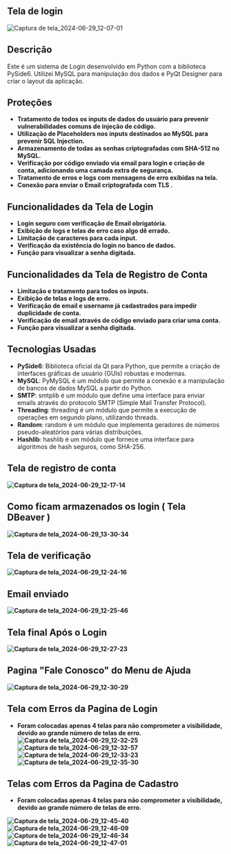 
##                                                                               Tela de login 
![Captura de tela_2024-06-29_12-07-01](https://github.com/Brayandev0/Pagina-de-logins-criptografados/assets/84828739/b97b589b-f468-4a99-98ce-e10d62305e9d)

## Descrição

Este é um sistema de Login desenvolvido em Python com a biblioteca PySide6. Utilizei MySQL para manipulação dos dados e PyQt Designer para criar o layout da aplicação.

## Proteções

- **Tratamento de todos os inputs de dados do usuário para prevenir vulnerabilidades comuns de injeção de código.**
- **Utilização de Placeholders nos inputs destinados ao MySQL para prevenir SQL Injection.**
- **Armazenamento de todas as senhas criptografadas com SHA-512 no MySQL.**
- **Verificação por código enviado via email para login e criação de conta, adicionando uma camada extra de segurança.**
- **Tratamento de erros e logs com mensagens de erro exibidas na tela.**
- **Conexão para enviar o Email criptografada com TLS .**

## Funcionalidades da Tela de Login

- **Login seguro com verificação de Email obrigatória.**
- **Exibição de logs e telas de erro caso algo dê errado.**
- **Limitação de caracteres para cada input.**
- **Verificação da existência do login no banco de dados.**
- **Função para visualizar a senha digitada.**

## Funcionalidades da Tela de Registro de Conta

- **Limitação e tratamento para todos os inputs.**
- **Exibição de telas e logs de erro.**
- **Verificação de email e username já cadastrados para impedir duplicidade de conta.**
- **Verificação de email através de código enviado para criar uma conta.**
- **Função para visualizar a senha digitada.**

## Tecnologias Usadas

- **PySide6**: Biblioteca oficial da Qt para Python, que permite a criação de interfaces gráficas de usuário (GUIs) robustas e modernas.
- **MySQL**: PyMySQL é um módulo que permite a conexão e a manipulação de bancos de dados MySQL a partir do Python.
- **SMTP**: smtplib é um módulo que define uma interface para enviar emails através do protocolo SMTP (Simple Mail Transfer Protocol).
- **Threading**: threading é um módulo que permite a execução de operações em segundo plano, utilizando threads.
- **Random**: random é um módulo que implementa geradores de números pseudo-aleatórios para várias distribuições.
- **Hashlib**: hashlib é um módulo que fornece uma interface para algoritmos de hash seguros, como SHA-256.

## Tela de registro de conta 
**![Captura de tela_2024-06-29_12-17-14](https://github.com/Brayandev0/Pagina-de-logins-criptografados/assets/84828739/b99236a0-43ae-468b-9650-9686dd059c24)**

## Como ficam armazenados os login ( Tela DBeaver )
**![Captura de tela_2024-06-29_13-30-34](https://github.com/Brayandev0/Pagina-de-logins-criptografados/assets/84828739/56aa51b2-7db3-4f13-af0d-819ed8dcb2af)**
  
## Tela de verificação 
**![Captura de tela_2024-06-29_12-24-16](https://github.com/Brayandev0/Pagina-de-logins-criptografados/assets/84828739/3424caed-831a-41f9-8ddc-55ee832e44ea)**

## Email enviado 
**![Captura de tela_2024-06-29_12-25-46](https://github.com/Brayandev0/Pagina-de-logins-criptografados/assets/84828739/375276e3-841e-442e-8fd7-bf22906a2b80)**

## Tela final Após o Login 
**![Captura de tela_2024-06-29_12-27-23](https://github.com/Brayandev0/Pagina-de-logins-criptografados/assets/84828739/a0b26ac1-1319-470c-a8a9-f136f031d024)**

## Pagina "Fale Conosco" do Menu de Ajuda
**![Captura de tela_2024-06-29_12-30-29](https://github.com/Brayandev0/Pagina-de-logins-criptografados/assets/84828739/b722df86-d9eb-430a-94d2-7083fb209770)**

## Tela com Erros da Pagina de Login 
- **Foram colocadas apenas 4 telas para não comprometer a visibilidade, devido ao grande número de telas de erro.**
**![Captura de tela_2024-06-29_12-32-25](https://github.com/Brayandev0/Pagina-de-logins-criptografados/assets/84828739/0aa72b7d-595f-42df-a0e8-46410b1b982b)**
**![Captura de tela_2024-06-29_12-32-57](https://github.com/Brayandev0/Pagina-de-logins-criptografados/assets/84828739/79aabbc4-abbe-47ce-9195-db2a58d4e9da)**
**![Captura de tela_2024-06-29_12-33-23](https://github.com/Brayandev0/Pagina-de-logins-criptografados/assets/84828739/f81db7d7-b60d-4c39-b628-243ef4566abc)**
**![Captura de tela_2024-06-29_12-35-30](https://github.com/Brayandev0/Pagina-de-logins-criptografados/assets/84828739/eece4de7-f6a1-4f58-9158-b78655d8801e)**

## Telas com Erros da Pagina de Cadastro
- **Foram colocadas apenas 4 telas para não comprometer a visibilidade, devido ao grande número de telas de erro.**
  
**![Captura de tela_2024-06-29_12-45-40](https://github.com/Brayandev0/Pagina-de-logins-criptografados/assets/84828739/03f422d2-ebce-45fc-8813-dff96d4c32ae)**
**![Captura de tela_2024-06-29_12-46-09](https://github.com/Brayandev0/Pagina-de-logins-criptografados/assets/84828739/02941ecc-eb02-4453-94d5-3b9bcd4e3cee)**
**![Captura de tela_2024-06-29_12-46-34](https://github.com/Brayandev0/Pagina-de-logins-criptografados/assets/84828739/0fbf1123-2549-44f5-a4f0-93d5c7d29269)**
**![Captura de tela_2024-06-29_12-47-01](https://github.com/Brayandev0/Pagina-de-logins-criptografados/assets/84828739/b842d742-62d3-4f1c-87ba-180bb061a6c1)**
